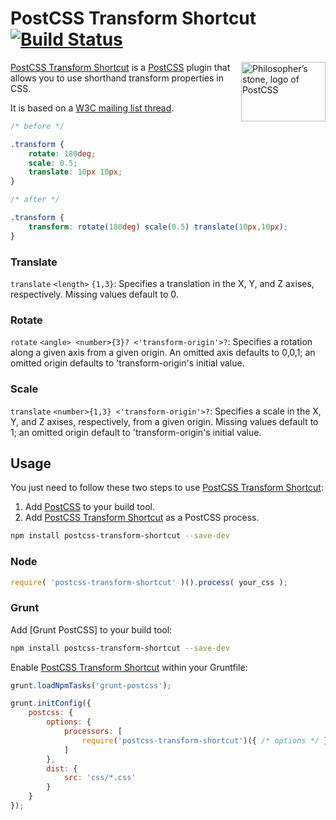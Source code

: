 # PostCSS Transform Shortcut [![Build Status][ci-img]][ci]

<img align="right" width="135" height="95" src="http://postcss.github.io/postcss/logo-leftp.png" title="Philosopher’s stone, logo of PostCSS">

[PostCSS Transform Shortcut] is a [PostCSS] plugin that allows you to use shorthand transform properties in CSS.

It is based on a [W3C mailing list thread](https://lists.w3.org/Archives/Public/www-style/2014Jul/0315.html).

```css
/* before */

.transform {
    rotate: 180deg;
    scale: 0.5;
    translate: 10px 10px;
}

/* after */

.transform {
    transform: rotate(180deg) scale(0.5) translate(10px,10px);
}

```

### Translate

`translate` `<length>` `{1,3}`: Specifies a translation in the X, Y, and Z axises, respectively. Missing values default to 0.

### Rotate

`rotate` `<angle> <number>{3}? <'transform-origin'>?`: Specifies a rotation along a given axis from a given origin. An omitted axis defaults to 0,0,1; an omitted origin defaults to 'transform-origin's initial value.

### Scale

`translate` `<number>{1,3} <'transform-origin'>?`: Specifies a scale in the X, Y, and Z axises, respectively, from a given origin. Missing values default to 1; an omitted origin default
to 'transform-origin's initial value.

## Usage

You just need to follow these two steps to use [PostCSS Transform Shortcut]:

1. Add [PostCSS] to your build tool.
2. Add [PostCSS Transform Shortcut] as a PostCSS process.

```sh
npm install postcss-transform-shortcut --save-dev
```

### Node

```js
require( 'postcss-transform-shortcut' )().process( your_css );
```

### Grunt

Add [Grunt PostCSS] to your build tool:

```sh
npm install postcss-transform-shortcut --save-dev
```

Enable [PostCSS Transform Shortcut] within your Gruntfile:

```js
grunt.loadNpmTasks('grunt-postcss');

grunt.initConfig({
    postcss: {
        options: {
            processors: [
                require('postcss-transform-shortcut')({ /* options */ })
            ]
        },
        dist: {
            src: 'css/*.css'
        }
    }
});
```

[ci]: https://travis-ci.org/jonathantneal/postcss-transform-shortcut
[ci-img]: https://travis-ci.org/jonathantneal/postcss-transform-shortcut.svg
[PostCSS]: https://github.com/postcss/postcss
[PostCSS Transform Shortcut]: https://github.com/jonathantneal/postcss-transform-shortcut
